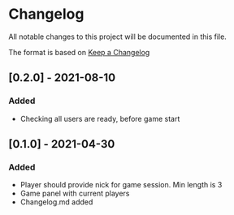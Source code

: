 # Changelog

All notable changes to this project will be documented in this file.

The format is based on [Keep a Changelog](https://keepachangelog.com/en/1.0.0/)

## [0.2.0] - 2021-08-10

### Added

- Checking all users are ready, before game start

## [0.1.0] - 2021-04-30

### Added

- Player should provide nick for game session. Min length is 3
- Game panel with current players
- Changelog.md added
